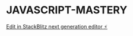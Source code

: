 # JAVASCRIPT-MASTERY

[Edit in StackBlitz next generation editor ⚡️](https://stackblitz.com/~/github.com/jitendra768/JAVASCRIPT-MASTERY)